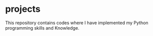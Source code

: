 # projects
This repository contains codes where I have implemented my Python programming skills and Knowledge.

